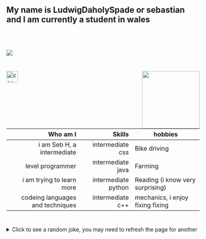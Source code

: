 <h2 align="left"> My name is LudwigDaholySpade or sebastian and I am currently a student in wales</h2>
<br><br>

<img src="https://user-images.githubusercontent.com/73097560/115834477-dbab4500-a447-11eb-908a-139a6edaec5c.gif"><br><br>

###

<img align="right" height="150" src="https://media.tenor.com/Na0yQ7X69F8AAAAM/amiya-breakdance.gif"  />

###

<div align="left">
   <img src="https://w7.pngwing.com/pngs/46/626/png-transparent-c-logo-the-c-programming-language-computer-icons-computer-programming-source-code-programming-miscellaneous-template-blue.png" height="30" alt="c++"  />
</div>

###

|             Who am I              |     Skills         |                hobbies               |
| ---------------------------------:| ------------------:|--------------------------------------|
|   i am Seb H, a intermediate      | intermediate css   |     Bike driving                     |
|         level programmer          | intermediate java  |     Farming                          |
|  i am trying to learn more        | intermediate python|     Reading (i know very surprising) |
|  codeing languages and techniques | intermediate c++   |     mechanics, i enjoy fixing fixing |



###

<br clear="both">

<details>
  <summary>Click to see a random joke, you may need to refresh the page for another</summary>
  <div align="center">

  ![Jokes Card](https://readme-jokes.vercel.app/api?theme=halloween)

  </div>
</details>

###
